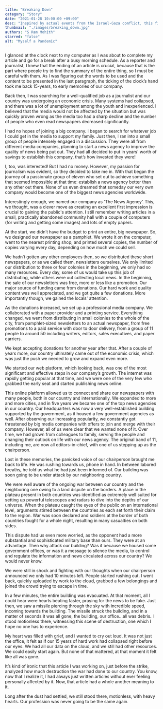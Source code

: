 ```yaml
---
title: "Breaking Down"
category: "Story"
date: "2021-01-28 10:00:00 +09:00"
desc: "Inspired by actual events from the Israel-Gaza conflict, this fictional narration depicts the growth of news agency and it’s consequences, narrated by one of the employees "
thumbnail: "./images/breaking_down.jpg"
authors: "S Ram Mohith"
starred: "false"
alt: "Myself a Pandemic"
---
```

I glanced at the clock next to my computer as I was about to complete my article and go for a break after a busy morning schedule. As a reporter and journalist, I knew that the ending of an article is crucial, because that is the part where people try to find the summary of the entire thing, so I must be careful with them.
As I was figuring out the words to be used and the content to be presented in the last paragraph, the ticking of the clock’s hand took me back 15-years, to early memories of our company. 

Back then, I was searching for a well-qualified job as a journalist and our country was undergoing an economic crisis. Many systems had collapsed, and there was a lot of unemployment among the youth and inexperienced. I believed that the media would not be affected by the situation but was quickly proven wrong as the media too had a sharp decline and the number of people who even read newspapers decreased significantly.

I had no hopes of joining a big company. I began to search for whatever job I could get in the media to support my family. Just then, I ran into a small group of people intensely engaged in a discussion. They were all from different media companies, planning to start a news agency to improve the quality of news being put out. They had all decided to put in years' worth of savings to establish this company, that’s how invested they were!

I, too, was interested! But I had no money. However, my passion for journalism was evident, so they decided to take me in. With that began the journey of a passionate group of eleven who set out to achieve something that seemed impossible at that time: establish a news agency better than any other out there. None of us even dreamed that someday our very own company would become one of the biggest news agencies worldwide. 

Interestingly enough, we named our company as ‘The News Agency’. This, we thought, was a clever move as creating an excellent first impression is crucial to gaining the public's attention. I still remember writing articles in a small, practically abandoned community hall with a couple of computers (for writing and getting some images) and lots of empty papers.

At the start, we didn’t have the budget to print an entire, big newspaper. So, we designed our newspaper as a pamphlet. We wrote it on the computer, went to the nearest printing shop, and printed several copies, the number of copies varying every day, depending on how much we could sell.

We hadn’t gotten any other employees then, so we distributed these short newspapers, or as we called them, newsletters ourselves. We only limited our distribution to three or four colonies in the beginning, we only had so many resources. Every day, some of us would take up this job of distributing, while others were out collecting local news. In the beginning, the sale of our newsletters was free, more or less like a promotion. Our major source of funding came from donations. Our hard work and quality content was well appreciated, and we got quite a few donations. More importantly though, we gained the locals' attention.

As the donations increased, we set up a professional media company. We collaborated with a paper provider and a printing service. Everything changed, we went from distributing in small colonies to the whole of the city, from pamphlet-sized newsletters to an actual newspaper, from free promotions to a paid service with door to door delivery, from a group of 11 people to around 50 including writers, editors, sales executives, and paper carriers.

We kept accepting donations for another year after that. After a couple of years more, our country ultimately came out of the economic crisis, which was just the push we needed to grow and expand even more.

We started our web platform, which looking back, was one of the most significant and effective steps in our company’s growth. The internet was rapidly getting popular at that time, and we were one of the very few who grabbed the early seat and started publishing news online.

This online platform allowed us to connect and share our newspapers with many people, both in our country and internationally. We expanded to more and more cities, and in five years we became one of the top news agencies in our country. Our headquarters was now a very well-established building supported by the government, as it housed a few government agencies as well. After observing our increasing popularity, we constantly got threatened by big media companies with offers to join and merge with their company. However, all of us were clear that we wanted none of it. Over time, we had grown from colleagues to family, serving the people and changing their outlook on life with our news agency. The original band of 11, including me, are now all editors-in-chief, with one of us stepping up as the chairperson.

Lost in these memories, the panicked voice of our chairperson brought me back to life. He was rushing towards us, phone in hand. In between labored breaths, he told us what he had just been informed of. Our building was soon going to be under attack by our neighboring country.

We were well aware of the ongoing war between our country and the neighboring one owing to a land dispute on the borders. A place in the plateau present in both countries was identified as extremely well suited for setting up powerful telescopes and radars to dive into the depths of our universe. When the plateau caught the eyes of the public on an international level, arguments stirred between the countries as each set forth their claim to the region. War was soon declared and soldiers at the border of both countries fought for a whole night, resulting in many casualties on both sides.

This dispute had us even more worried, as the opponent had a more substantial and sophisticated military base than ours. They were at an advantage. Then why attack our building? Was it because we housed some government offices, or was it a message to silence the media, to control and regulate the information and news circulated across our country? We would never know.

We were still in shock and fighting with our thoughts when our chairperson announced we only had 10 minutes left. People started rushing out. I went back, quickly uploaded by work to the cloud, grabbed a few belongings and joined the crowd trying to escape in time.

In a few minutes, the entire building was evacuated. At that moment, all I could hear were hearts beating faster, praying for the news to be fake. Just then, we saw a missile piercing through the sky with incredible speed, incoming towards the building. The missile struck the building, and in a matter of seconds it was all gone, the building, our office…all was debris. I stood motionless there, witnessing this scene of destruction, one which I hope no one has to experience.

My heart was filled with grief, and I wanted to cry out loud. It was not just the office, it felt as if our 15 years of hard work had collapsed right before our eyes. We had all our data on the cloud, and we still had other resources. We could easily start again. But none of that mattered, at that moment it felt like all was gone.

It’s kind of ironic that this article I was working on, just before the strike, analyzed how much destruction the war had done to our country. You know, now that I realize it, I had always just written articles without ever feeling personally affected by it. Now, that article had a whole another meaning to it. 

Long after the dust had settled, we still stood there, motionless, with heavy hearts. Our profession was never going to be the same again.
